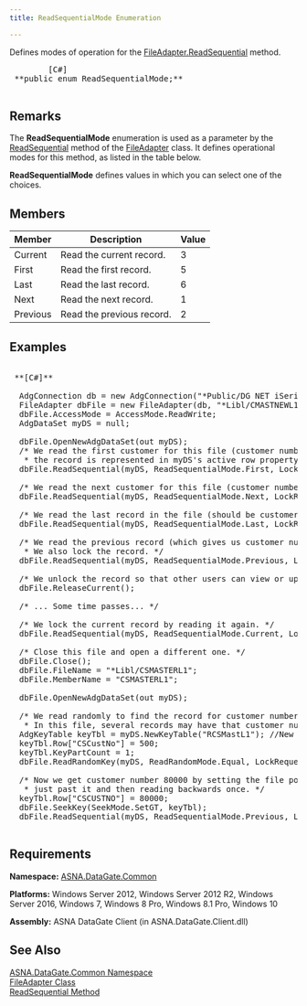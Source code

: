 ```yaml
---
title: ReadSequentialMode Enumeration

---
```


Defines modes of operation for the [ FileAdapter.ReadSequential](file-adapter-class-read-sequential-method.html) method.
<pre class="prettyprint">
        <span class="lang">[C#]</span>
 **public enum ReadSequentialMode;** 
      </pre>


## Remarks

The **ReadSequentialMode** enumeration is used as a parameter by the [ReadSequential](file-adapter-class-read-sequential-method.html) method of the [FileAdapter](file-adapter-class.html) class. It defines operational modes for this method, as listed in the table below.

**ReadSequentialMode** defines values in which you can select one of the choices.
## Members



| Member | Description | Value |
| ---- | ---- | ---- |
| Current | Read the current record. | 3 |
| First | Read the first record. | 5 |
| Last | Read the last record. | 6 |
| Next | Read the next record. | 1 |
| Previous | Read the previous record. | 2 |



## Examples

<pre class="prettyprint">
        <span class="lang">
 **[C#]** 
        </span>
  AdgConnection db = new AdgConnection("*Public/DG NET iSeries");
  FileAdapter dbFile = new FileAdapter(db, "*Libl/CMASTNEWL1", "CMMASTERL1");
  dbFile.AccessMode = AccessMode.ReadWrite; 
  AdgDataSet myDS = null;

  dbFile.OpenNewAdgDataSet(out myDS);
  /* We read the first customer for this file (customer number 100)-
   * the record is represented in myDS's active row property. */
  dbFile.ReadSequential(myDS, ReadSequentialMode.First, LockRequest.Read);

  /* We read the next customer for this file (customer number 200). */
  dbFile.ReadSequential(myDS, ReadSequentialMode.Next, LockRequest.Read);

  /* We read the last record in the file (should be customer number 100000). */
  dbFile.ReadSequential(myDS, ReadSequentialMode.Last, LockRequest.Read);

  /* We read the previous record (which gives us customer number 99900).
   * We also lock the record. */
  dbFile.ReadSequential(myDS, ReadSequentialMode.Previous, LockRequest.Write);

  /* We unlock the record so that other users can view or update it. */
  dbFile.ReleaseCurrent();

  /* ... Some time passes... */

  /* We lock the current record by reading it again. */
  dbFile.ReadSequential(myDS, ReadSequentialMode.Current, LockRequest.Write);

  /* Close this file and open a different one. */
  dbFile.Close();
  dbFile.FileName = "*Libl/CSMASTERL1";
  dbFile.MemberName = "CSMASTERL1";

  dbFile.OpenNewAdgDataSet(out myDS);

  /* We read randomly to find the record for customer number 500.
   * In this file, several records may have that customer number. */
  AdgKeyTable keyTbl = myDS.NewKeyTable("RCSMastL1"); //New file, so reinstantiate key table.
  keyTbl.Row["CSCustNo"] = 500;
  keyTbl.KeyPartCount = 1;
  dbFile.ReadRandomKey(myDS, ReadRandomMode.Equal, LockRequest.Read, keyTbl);

  /* Now we get customer number 80000 by setting the file pointer to
   * just past it and then reading backwards once. */
  keyTbl.Row["CSCUSTNO"] = 80000;
  dbFile.SeekKey(SeekMode.SetGT, keyTbl);
  dbFile.ReadSequential(myDS, ReadSequentialMode.Previous, LockRequest.Read);
  </pre>

## Requirements

**Namespace:** [ASNA.DataGate.Common](datagate-common-namespace.html) 

**Platforms:** Windows Server 2012, Windows Server 2012 R2, Windows Server 2016, Windows 7, Windows 8 Pro, Windows 8.1 Pro, Windows 10

**Assembly:** ASNA DataGate Client (in ASNA.DataGate.Client.dll)
## See Also


[ASNA.DataGate.Common Namespace](datagate-common-namespace.html)
      <br />
      <span>
[FileAdapter Class](file-adapter-class.html)
        <br />
      </span>
      <span>
[ReadSequential Method](file-adapter-class-read-sequential-method.html)
      </span>

